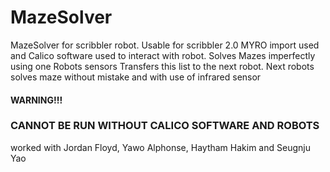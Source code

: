 # MazeSolver
MazeSolver for scribbler robot. Usable for scribbler 2.0 
MYRO import used and Calico software used to interact with robot.
Solves Mazes imperfectly using one Robots sensors
Transfers this list to the next robot.
Next robots solves maze without mistake and with use of infrared sensor

#### WARNING!!! ### 
### CANNOT BE RUN WITHOUT CALICO SOFTWARE AND ROBOTS ###


worked with Jordan Floyd, Yawo Alphonse, Haytham Hakim and Seugnju Yao
